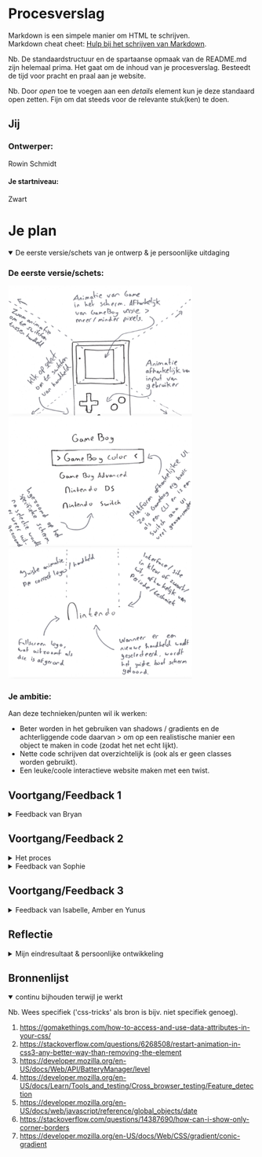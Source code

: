 # Procesverslag
Markdown is een simpele manier om HTML te schrijven.  
Markdown cheat cheet: [Hulp bij het schrijven van Markdown](https://github.com/adam-p/markdown-here/wiki/Markdown-Cheatsheet).

Nb. De standaardstructuur en de spartaanse opmaak van de README.md zijn helemaal prima. Het gaat om de inhoud van je procesverslag. Besteedt de tijd voor pracht en praal aan je website.

Nb. Door *open* toe te voegen aan een *details* element kun je deze standaard open zetten. Fijn om dat steeds voor de relevante stuk(ken) te doen.





## Jij

### Ontwerper:
Rowin Schmidt

#### Je startniveau:
Zwart





# Je plan

<details open>
  <summary>De eerste versie/schets van je ontwerp & je persoonlijke uitdaging</summary>

  ### De eerste versie/schets:
  <img src="readme-images/GameBoy-schets.png" width="375px" alt="eerste versie/schets 1">
  <img src="readme-images/GameBoy-schets2.png" width="375px" alt="eerste versie/schets 2">
  <img src="readme-images/GameBoy-schets3.png" width="375px" alt="eerste versie/schets 3">


  ### Je ambitie: 
  Aan deze technieken/punten wil ik werken:
  - Beter worden in het gebruiken van shadows / gradients en de achterliggende code daarvan > om op een realistische manier een object te maken in code (zodat het net echt lijkt).
  - Nette code schrijven dat overzichtelijk is (ook als er geen classes worden gebruikt).
  - Een leuke/coole interactieve website maken met een twist.
 
</details>




## Voortgang/Feedback 1

<details>
  <summary>Feedback van Bryan</summary>

  ### Bevinding 1:
  Tijdens de eerste feedback ronde had ik nog niet veel om te laten zien, dus veel moest nog worden uitgewerkt. Echter is er positieve feedback gegeven op de schetsen.

  #### oplossing:
  Zo maak ik goed gebruik van progressive disclosure (dmv de lijst in de interface om een handheld te selecteren) en zit het concept goed in elkaar om uit te kunnen gaan werken.


  ### Bevinding 2:
  Ook kwam naar voren dat het wellicht leuk is om naast het tonen van de de handhelds, ook nog wat extra's toe te voegen in het scherm of in het algemeen als easteregg.

  #### oplossing:
  Ik ga dus binnen het scherm nog wat animaties toevoegen en ik zal kijken waar een easteregg passend is per apparaat. Zo moet deze natuurlijk niet teveel opvallen, maar moet het wel leuk zijn om te kunnen ontdekken.


  ### Bevinding 3:
  Het uitwerken van 5+ handhelds zal op deze manier te veel tijd kosten voor deze periode.
  
  #### oplossing:
  Ik ga nu maximaal 3 handhelds uitwerken: de eerste gameboy, de DS Lite en de Switch. Zo heb ik een overbrugging van telkens 10/15 jaar en laat ik dus alsnog een tijdlijn zien, maar dan meer globaal.

</details>




## Voortgang/Feedback 2

<details>
  <summary>Het proces</summary>
  
  ### Uitwerking 1:
  Na het schetsen begin je met het omzetten naar code.Om een realistisch beeld te maken uit code, trek ik de afbeelding van het desbetreffende apparaat als het ware over door deze achter de html elementen te positioneren. De html elementen hebben dan een lichte opacity, zodat ik deze precies op de juiste plek kan zetten. Eerst werk ik globaal de elementen uit d.m.v. felle kleuren en later zal ik deze omzetten naar de correcte kleur. Als laatste stap voeg ik dingen als shading en shadows toe om het beeld realistischer te maken.

  <img src="readme-images/dsl-1.png" width="375px" alt="stap 1 DS Lite">
  <img src="readme-images/dsl-2.png" width="375px" alt="stap 2 DS Lite">
  <img src="readme-images/dsl-3.png" width="375px" alt="stap 3 DS Lite">
  <img src="readme-images/dsl-4.png" width="375px" alt="stap 4 DS Lite">
  

  ### Uitwerking 2:
   Uiteindelijk worden de elementen dus volledig met schaduw en shading aangevuld, waardoor het er behoorlijk realistisch uit gaat zien. Ook de interface met het menu is afgerond. Hier kan je switchen naar de andere apparaten (door te klikken op start, wordt dit scherm geopend). Dit is het resultaat van de GameBoy.

  <img src="readme-images/gb-1.png" width="375px" alt="uitwerking GameBoy">
  <img src="readme-images/gb-2.png" width="375px" alt="uitwerking GameBoy interface">

</details>
<details>
  <summary>Feedback van Sophie</summary>
  
  ### Bevinding 1:
  De meeste punten in de checklist heb ik goed afgerond, echter zijn er natuurlijk altijd verbeterpunten of tips voor in het vervolgproces. Wel kwam naar voren dat sommige stukken code onnodig complex is gemaakt/
  
  #### oplossing:
  Leesbaarheid van bepaalde stukken code vergroten in het vervolg. Zo zal ik aan een parent een fontsize meegeven met een variabele en zal ik em gebruiken voor siblings ipv telkens deze variabele te gebruiken binnen een calc() functie.
  
  
  ### Bevinding 2:
  Niet alle klikbare elementen zijn nog te interacteren met het toetsenbord.
  
  #### oplossing:
  Zorgen dat de elementen die interactief zijn (buttons) en bepaalde UI elementen zowel via muis als toetsenbord te navigeren is. Dit ga ik doen door de focus, hover en o.a. active state toe te passen in mijn code.
  
  
  ### Bevinding 3:
  Het ontbrak nog aan een titel (h1) en andere tekstelementen.
  
  #### oplossing:
  Aan de pagina ga ik sowieso een h1 toevoegen met andere sub-headings en paragraphs waar nodig.
  
  
  ### Bevinding 4:
  De gebruikte bronnen zijn nog niet in GitHub vermeld.
  
  #### oplossing:
  Toevoegen aan de bronvermelding.
  
</details>



## Voortgang/Feedback 3

<details>
  <summary>Feedback van Isabelle, Amber en Yunus</summary>
  
  ### Bevinding 1:
  Achtergrond voelt nog wat saai aan, kan leuker of interessanter worden. 

  #### oplossing:
  Het toevoegen van een achtergrond(kleur) om per apparaat een onderscheid te maken.


  ### Bevinding 2:
  In plaats van een spelletje uitwerken, misschien meer focussen op de interface van het apparaat.

  #### oplossing:
  Voornamelijk de focus leggen op het apparaat an sich en niet de dingen daaromheen en dus ook niet de spellen die gespeeld kunnen worden, maar eerder het hoofdmenu etc.


  ### Bevinding 3:
  Mogelijke extra's toevoegen tijdens het opstarten/interacteren van het apparaat.
  
  #### oplossing:
  Geluidjes toevoegen (passend bij het apparaat) tijdens het opstarten. Mogelijke "eastereggs" of verrassingen/delighters toevoegen. Dat zal donderdag duidelijk worden, of je moet ze al zelf ontdekt hebben :D.
  
  
  ### Bevinding 4:
  Voor de switch mogelijk een Mii karakter toevoegen aan de interface?
  
  #### oplossing:
  Account selectie namaken van de switch interface, waar een Mii karakter is te zien.
  
  
  ### Bevinding 5:
  Meer interacties mogelijk maken met het apparaat en aangeven welke interacties er mogelijk zijn.
  
  #### oplossing:
  D-PAD en andere knoppen klikbaar maken en waar mogelijk, misschien ook het touchscreen. Ergens in beeld een soort legenda maken van iconen met de klikbare knoppen op dat moment.

</details>




## Reflectie

<details>
  <summary>Mijn eindresultaat & persoonlijke ontwikkeling</summary>

  ### Je uitkomst - karakteristiek screenshot(s):
  <img src="readme-images/final-gb.png" width="375px" alt="Final ontwerp GameBoy">
  <img src="readme-images/final-ds.png" width="375px" alt="Final ontwerp DSLite">

  ### Dit ging goed/Heb ik geleerd: 
  Het intensief gebruiken van meerder box-shadows binnen hetzelfde element, heb ik nooit eerder gedaan. Dit was dus even goed begrijpen hoe de volgorde in elkaar zit van de "lagen" en hoe je bv spread geeft. Echter pakte ik dit al snel op en voelde het al erg natuurlijk aan na een aantal elementen. Ik denk dat dat ook goed terug te zien is in de verschillende uitwerkingen. Zo ben ik begonnen met de GameBoy, waar het wat moeilijker ging dan met de DS en is dat naar mijn mening terug te zien in de mate van realisme in de apparaten.

  <img src="readme-images/goed.png" width="375px" alt="top">


  ### Dit was lastig/Is niet gelukt:
  Ik was er al vrij snel zeker van dat ik variabele wilde gaan gebruiken bij het maken van de apparaten. Echter heb ik het bij het eerste apparaat voor mijzelf te moeilijk gemaakt, terwijl dat nergens voor nodig was. Zo gebruik ik telkens een calc functie die de variabele op een andere manier "schaalt". Tijdens het uitwerken van de DS en de feedback van Sophie, dat ze het heel moeilijk te lezen vond, heb ik dus bedacht dat ik de handheld parent een font size geef a.d.h.v. de variabele en dat ik dan voor de afmetingen in de siblings telkens em gebruik. Zo blijft de code veel overzichtelijk voor mij, maar helemaal voor anderen.

  <img src="readme-images/lastig.png" width="375px" alt="bummer">
  
  
  ### Hoe verder?
  Ik ga nu nog verder met het verder uitwerken van de Switch en de bijhorende interacties. Ook zal ik de interface elementen van de andere handhelds verfijnen. Het interactief maken van alle knoppen ben ik ook mee bezig. Nu zijn ze dat nog niet, aangezien er geen functie achter zit.
</details>





## Bronnenlijst

<details open>
<summary>continu bijhouden terwijl je werkt</summary>

Nb. Wees specifiek ('css-tricks' als bron is bijv. niet specifiek genoeg).

1. https://gomakethings.com/how-to-access-and-use-data-attributes-in-your-css/
2. https://stackoverflow.com/questions/6268508/restart-animation-in-css3-any-better-way-than-removing-the-element
3. https://developer.mozilla.org/en-US/docs/Web/API/BatteryManager/level
4. https://developer.mozilla.org/en-US/docs/Learn/Tools_and_testing/Cross_browser_testing/Feature_detection
5. https://developer.mozilla.org/en-US/docs/web/javascript/reference/global_objects/date
6. https://stackoverflow.com/questions/14387690/how-can-i-show-only-corner-borders
7. https://developer.mozilla.org/en-US/docs/Web/CSS/gradient/conic-gradient

</details>
